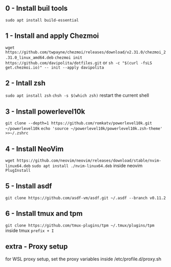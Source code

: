 ## 0 - Install buil tools
`sudo apt install build-essential`

## 1 - Install and apply Chezmoi
`wget https://github.com/twpayne/chezmoi/releases/download/v2.31.0/chezmoi_2.31.0_linux_amd64.deb`
`chezmoi init https://github.com/davipolita/dotfiles.git`
or 
`sh -c "$(curl -fsLS get.chezmoi.io)" -- init --apply davipolita`


## 2 - Intall zsh
`sudo apt install zsh`
`chsh -s $(which zsh)`
restart the current shell

## 3 - Install powerlevel10k
`git clone --depth=1 https://github.com/romkatv/powerlevel10k.git ~/powerlevel10k`
`echo 'source ~/powerlevel10k/powerlevel10k.zsh-theme' >>~/.zshrc`

## 4 - Install NeoVim
`wget https://github.com/neovim/neovim/releases/download/stable/nvim-linux64.deb`
`sudo apt install ./nvim-linux64.deb`
 inside neovim
`PlugInstall`

## 5 - Install asdf
`git clone https://github.com/asdf-vm/asdf.git ~/.asdf --branch v0.11.2`

## 6 - Install tmux and tpm
`git clone https://github.com/tmux-plugins/tpm ~/.tmux/plugins/tpm`
inside tmux
`prefix + I`


## extra - Proxy setup
for WSL proxy setup, set the proxy variables inside /etc/profile.d/proxy.sh